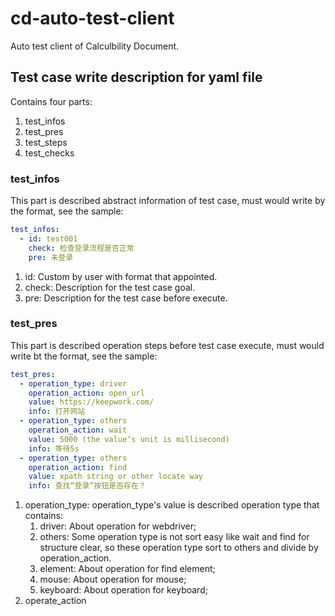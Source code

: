 # cd-auto-test-client

Auto test client of Calculbility Document. 

## Test case write description for yaml file

Contains four parts:

1. test_infos
2. test_pres
3. test_steps
4. test_checks

### test_infos

This part is described abstract information of test case, must would write by the format, see the sample:

```yaml
test_infos:
  - id: test001
    check: 检查登录流程是否正常
    pre: 未登录
```

1. id: Custom by user with format that appointed.
2. check: Description for the test case goal.
3. pre: Description for the test case before execute.

### test_pres

This part is described operation steps before test case execute, must would write bt the format, see the sample:

```yaml
test_pres:
  - operation_type: driver
    operation_action: open_url
    value: https://keepwork.com/
    info: 打开网站
  - operation_type: others
    operation_action: wait
    value: 5000 (the value‘s unit is millisecond)
    info: 等待5s
  - operation_type: others
    operation_action: find
    value: xpath string or other locate way
    info: 查找“登录”按钮是否存在？
```

1. operation_type: operation_type's value is described operation type that contains:
   1) driver: About operation for webdriver;
   2) others: Some operation type is not sort easy like wait and find for structure clear, so these operation type sort to others and divide by operation_action.
   3) element: About operation for find element;
   4) mouse: About operation for mouse;
   5) keyboard: About operation for keyboard;
2. operate_action

